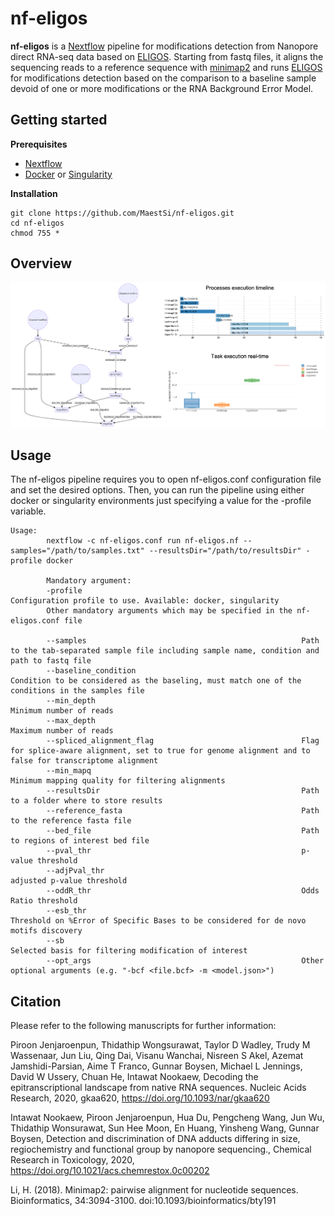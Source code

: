 # nf-eligos
**nf-eligos** is a [Nextflow](https://www.nextflow.io) pipeline for modifications detection from Nanopore direct RNA-seq data based on [ELIGOS](https://gitlab.com/piroonj/eligos2). Starting from fastq files, it aligns the sequencing reads to a reference sequence with [minimap2](https://github.com/lh3/minimap2) and runs [ELIGOS](https://gitlab.com/piroonj/eligos2) for modifications detection based on the comparison to a baseline sample devoid of one or more modifications or the RNA Background Error Model.

## Getting started

**Prerequisites**

* [Nextflow](https://nf-co.re/usage/installation)
* [Docker](https://docs.docker.com/engine/install/) or [Singularity](https://sylabs.io/guides/3.0/user-guide/installation.html)                                                                                  
                                                                                   
**Installation**

```
git clone https://github.com/MaestSi/nf-eligos.git
cd nf-eligos
chmod 755 *
```

## Overview

<p align="center">
  <img src="Figures/nf-eligos_pipeline_flowchart.png" alt="drawing" width="900" title="nf-eligos_pipeline_flowchart">
</p>


## Usage

The nf-eligos pipeline requires you to open nf-eligos.conf configuration file and set the desired options. Then, you can run the pipeline using either docker or singularity environments just specifying a value for the -profile variable.

```
Usage:
        nextflow -c nf-eligos.conf run nf-eligos.nf --samples="/path/to/samples.txt" --resultsDir="/path/to/resultsDir" -profile docker

        Mandatory argument:
        -profile                                                 Configuration profile to use. Available: docker, singularity
        Other mandatory arguments which may be specified in the nf-eligos.conf file

        --samples                                                Path to the tab-separated sample file including sample name, condition and path to fastq file
        --baseline_condition                                     Condition to be considered as the baseling, must match one of the conditions in the samples file
        --min_depth                                              Minimum number of reads
        --max_depth                                              Maximum number of reads
        --spliced_alignment_flag                                 Flag for splice-aware alignment, set to true for genome alignment and to false for transcriptome alignment
        --min_mapq                                               Minimum mapping quality for filtering alignments
        --resultsDir                                             Path to a folder where to store results
        --reference_fasta                                        Path to the reference fasta file
        --bed_file                                               Path to regions of interest bed file
        --pval_thr                                               p-value threshold
        --adjPval_thr                                            adjusted p-value threshold
        --oddR_thr                                               Odds Ratio threshold
        --esb_thr                                                Threshold on %Error of Specific Bases to be considered for de novo motifs discovery
        --sb                                                     Selected basis for filtering modification of interest
        --opt_args                                               Other optional arguments (e.g. "-bcf <file.bcf> -m <model.json>")
```

## Citation

Please refer to the following manuscripts for further information:

Piroon Jenjaroenpun, Thidathip Wongsurawat, Taylor D Wadley, Trudy M Wassenaar, Jun Liu, Qing Dai, Visanu Wanchai, Nisreen S Akel, Azemat Jamshidi-Parsian, Aime T Franco, Gunnar Boysen, Michael L Jennings, David W Ussery, Chuan He, Intawat Nookaew, Decoding the epitranscriptional landscape from native RNA sequences. Nucleic Acids Research, 2020, gkaa620, https://doi.org/10.1093/nar/gkaa620

Intawat Nookaew, Piroon Jenjaroenpun, Hua Du, Pengcheng Wang, Jun Wu, Thidathip Wonsurawat, Sun Hee Moon, En Huang, Yinsheng Wang, Gunnar Boysen, Detection and discrimination of DNA adducts differing in size, regiochemistry and functional group by nanopore sequencing., Chemical Research in Toxicology, 2020, https://doi.org/10.1021/acs.chemrestox.0c00202

Li, H. (2018). Minimap2: pairwise alignment for nucleotide sequences. Bioinformatics, 34:3094-3100. doi:10.1093/bioinformatics/bty191
